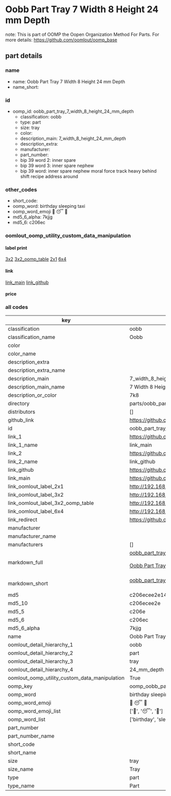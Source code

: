 # Oobb Part Tray 7 Width 8 Height 24 mm Depth  

note: This is part of OOMP the Oopen Organization Method For Parts. For more details: https://github.com/oomlout/oomp_base

##  part details
  







### name
* name: Oobb Part Tray 7 Width 8 Height 24 mm Depth
* name_short: 
### id
* oomp_id: oobb_part_tray_7_width_8_height_24_mm_depth
  * classification: oobb
  * type: part
  * size: tray
  * color: 
  * description_main: 7_width_8_height_24_mm_depth
  * description_extra: 
  * manufacturer: 
  * part_number: 
  * bip 39 word 2: inner spare
  * bip 39 word 3: inner spare nephew
  * bip 39 word: inner spare nephew moral force track heavy behind shift recipe address around

### other_codes
* short_code: 
* oomp_word: birthday sleeping taxi
* oomp_word_emoji :birthday: :sleeping: :taxi:
* md5_6_alpha: 7kjjg
* md5_6: c206ec






### oomlout_oomp_utility_custom_data_manipulation
#### label print
[3x2](http://192.168.1.245:1112/?label=oomp%207kjjg)
[3x2_oomp_table](http://192.168.1.108:1112/?label=oomp%207kjjg)
[2x1](http://192.168.1.242:1112/?label=oomp%207kjjg)
[6x4](http://192.168.1.55:1112/?label=oomp%207kjjg)    

#### link

[link_main](https://github.com/oomlout/oomlout_oomp_version_1_messy/tree/main/parts/oobb_part_tray_7_width_8_height_24_mm_depth) [link_github](https://github.com/oomlout/oomlout_oomp_version_1_messy/tree/main/parts/oobb_part_tray_7_width_8_height_24_mm_depth)                             

#### price







### all codes 
| key | value |  
| --- | --- |  
| classification | oobb |  
| classification_name | Oobb |  
| color |  |  
| color_name |  |  
| description_extra |  |  
| description_extra_name |  |  
| description_main | 7_width_8_height_24_mm_depth |  
| description_main_name | 7 Width 8 Height 24 mm Depth |  
| description_or_color | 7k8 |  
| directory | parts/oobb_part_tray_7_width_8_height_24_mm_depth |  
| distributors | [] |  
| github_link | https://github.com/oomlout/oomlout_oomp_part_src/tree/main/parts/oobb_part_tray_7_width_8_height_24_mm_depth |  
| id | oobb_part_tray_7_width_8_height_24_mm_depth |  
| link_1 | https://github.com/oomlout/oomlout_oomp_version_1_messy/tree/main/parts/oobb_part_tray_7_width_8_height_24_mm_depth |  
| link_1_name | link_main |  
| link_2 | https://github.com/oomlout/oomlout_oomp_version_1_messy/tree/main/parts/oobb_part_tray_7_width_8_height_24_mm_depth |  
| link_2_name | link_github |  
| link_github | https://github.com/oomlout/oomlout_oomp_version_1_messy/tree/main/parts/oobb_part_tray_7_width_8_height_24_mm_depth |  
| link_main | https://github.com/oomlout/oomlout_oomp_version_1_messy/tree/main/parts/oobb_part_tray_7_width_8_height_24_mm_depth |  
| link_oomlout_label_2x1 | http://192.168.1.242:1112/?label=oomp%207kjjg |  
| link_oomlout_label_3x2 | http://192.168.1.245:1112/?label=oomp%207kjjg |  
| link_oomlout_label_3x2_oomp_table | http://192.168.1.108:1112/?label=oomp%207kjjg |  
| link_oomlout_label_6x4 | http://192.168.1.55:1112/?label=oomp%207kjjg |  
| link_redirect | https://github.com/oomlout/oomlout_oomp_version_1_messy/tree/main/parts/oobb_part_tray_7_width_8_height_24_mm_depth |  
| manufacturer |  |  
| manufacturer_name |  |  
| manufacturers | [] |  
| markdown_full | [oobb_part_tray_7_width_8_height_24_mm_depth](none)<br>[](none)<br>[Oobb Part Tray 7 Width 8 Height 24 Mm Depth](none)<br><br> |  
| markdown_short | [oobb_part_tray_7_width_8_height_24_mm_depth](none)<br><br> |  
| md5 | c206ecee2e148d4f9a2d88fb28b41ba3 |  
| md5_10 | c206ecee2e |  
| md5_5 | c206e |  
| md5_6 | c206ec |  
| md5_6_alpha | 7kjjg |  
| name | Oobb Part Tray 7 Width 8 Height 24 mm Depth |  
| oomlout_detail_hierarchy_1 | oobb |  
| oomlout_detail_hierarchy_2 | part |  
| oomlout_detail_hierarchy_3 | tray |  
| oomlout_detail_hierarchy_4 | 24_mm_depth |  
| oomlout_oomp_utility_custom_data_manipulation | True |  
| oomp_key | oomp_oobb_part_tray_7_width_8_height_24_mm_depth |  
| oomp_word | birthday sleeping taxi |  
| oomp_word_emoji | :birthday: :sleeping: :taxi: |  
| oomp_word_emoji_list | [':birthday:', ':sleeping:', ':taxi:'] |  
| oomp_word_list | ['birthday', 'sleeping', 'taxi'] |  
| part_number |  |  
| part_number_name |  |  
| short_code |  |  
| short_name |  |  
| size | tray |  
| size_name | Tray |  
| type | part |  
| type_name | Part |  
